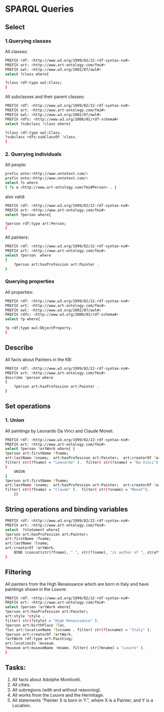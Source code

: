 # SPARQL Queries

## Select 

### 1.Querying classes

All classes: 

```sh
PREFIX rdf: <http://www.w3.org/1999/02/22-rdf-syntax-ns#>  
PREFIX art: <http://www.art-ontology.com/fmi#>
PREFIX owl: <http://www.w3.org/2002/07/owl#>
select ?class where{

?class rdf:type owl:Class;
}
```

All subclasses and their parent classes: 

```sh
PREFIX rdf: <http://www.w3.org/1999/02/22-rdf-syntax-ns#>  
PREFIX art: <http://www.art-ontology.com/fmi#>
PREFIX owl: <http://www.w3.org/2002/07/owl#>
PREFIX rdfs: <http://www.w3.org/2000/01/rdf-schema#>
select ?subclass ?class where{

?class rdf:type owl:Class.
?subclass rdfs:subClassOf ?class.
}
```

### 2. Querying individuals

All people: 

```sh
prefix onto:<http://www.ontotext.com/> 
prefix onto:<http://www.ontotext.com/> 
select ?s where
{ ?s a <http://www.art-ontology.com/fmi#Person> . }
```
also valid: 

```sh
PREFIX rdf: <http://www.w3.org/1999/02/22-rdf-syntax-ns#>  
PREFIX art: <http://www.art-ontology.com/fmi#>
select ?person where{

?person rdf:type art:Person;
}
```

All painters: 

```sh
PREFIX rdf: <http://www.w3.org/1999/02/22-rdf-syntax-ns#>  
PREFIX art: <http://www.art-ontology.com/fmi#>
select ?person  where
{
    ?person art:hasProfession art:Painter . 
}
```

### Querying properties

All properties: 

```sh
PREFIX rdf: <http://www.w3.org/1999/02/22-rdf-syntax-ns#>  
PREFIX art: <http://www.art-ontology.com/fmi#>
PREFIX owl: <http://www.w3.org/2002/07/owl#>
PREFIX rdfs: <http://www.w3.org/2000/01/rdf-schema#>
select ?p where{

?p rdf:type owl:ObjectProperty.
}
```

## Describe 

All facts about Painters in the KB: 

```sh
PREFIX rdf: <http://www.w3.org/1999/02/22-rdf-syntax-ns#>  
PREFIX art: <http://www.art-ontology.com/fmi#>
describe ?person where
{
    ?person art:hasProfession art:Painter . 
}
```


## Set operations

### 1. Union

All paintings by Leonardo Da Vinci and Claude Monet:
```sh
PREFIX rdf: <http://www.w3.org/1999/02/22-rdf-syntax-ns#>
PREFIX art: <http://www.art-ontology.com/fmi#>
select ?person ?artWork where{ {
?person art:firstName ?fname;
art:lastName ?sname;  art:hasProfession art:Painter;  art:creatorOf ?artWork.
filter( str(?fname) = "Leonardo" ).  filter( str(?sname) = "Da Vinci").
}
    UNION
{
?person art:firstName ?fname;
art:lastName ?sname;  art:hasProfession art:Painter;  art:creatorOf ?artWork.
filter( str(?fname) = "Claude" ).  filter( str(?sname) = "Monet").
    }}
```
## String operations and binding variables 


```sh
PREFIX rdf: <http://www.w3.org/1999/02/22-rdf-syntax-ns#>
PREFIX art: <http://www.art-ontology.com/fmi#>
select  ?statement where{
?person art:hasProfession art:Painter;
art:firstName ?fname;   
art:lastName ?lname;   
art:creatorOf ?artWork.
    BIND (concat(str(?fname), " ", str(?lname), "is author of ", strafter(str(?artWork),str(art:)), ".") AS ?statement)
}
```

## Filtering

All painters from the High Renaissance which are born in Italy and have paintings shown in the Louvre: 

```sh
PREFIX rdf: <http://www.w3.org/1999/02/22-rdf-syntax-ns#>
PREFIX art: <http://www.art-ontology.com/fmi#>
select ?person ?artWork where{
?person art:hasProfession art:Painter;
art:style ?style .
filter( str(?style) = "High Renaissance" ).
?person art:birthPlace ?loc.
?loc art:locationName ?locname . filter( str(?locname) = "Italy" ).
?person art:creatorOf ?artWork.
?artWork rdf:type art:Painting;
art:locationIn ?museum.
?museum art:museumName ?mname. filter( str(?mname) = "Louvre" ).
}
```

## Tasks: 

1. All facts about Adolphe Monticelli.
2. All cities. 
3. All subregions (with and without reasoning). 
4. All works from the Louvre and the Hermitage.
5. All statements "Painter X is born in Y.", where X is a Painter, and Y is a Location.